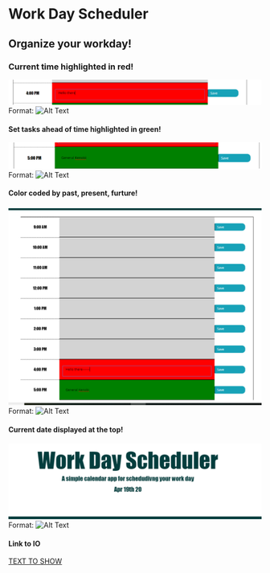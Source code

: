 # Work Day Scheduler 

## Organize your workday!

### Current time highlighted in red!

![GitHub Logo](./images/img.png)
Format: ![Alt Text](url)

#### Set tasks ahead of time highlighted in green! 
![GitHub Logo](./images/img2.png)
Format: ![Alt Text](url)

#### Color coded by past, present, furture!
![GitHub Logo](./images/img3.png)
Format: ![Alt Text](url)


#### Current date displayed at the top! 

![GitHub Logo](./images/img4.png)
Format: ![Alt Text](url)

#### Link to IO

[TEXT TO SHOW](andytheelf.github.io)
